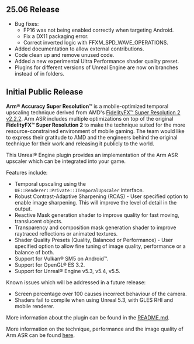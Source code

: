 <!-- Copyright © 2024-2025 Arm Limited.
SPDX-License-Identifier: MIT -->

## 25.06 Release

- Bug fixes:
  - FP16 was not being enabled correctly when targeting Android.
  - Fix a DX11 packaging error.
  - Correct inverted logic with FFXM_SPD_WAVE_OPERATIONS.
- Added documentation to allow external contributions.
- Code clean up and remove unused code.
- Added a new experimental Ultra Performance shader quality preset.
- Plugins for different versions of Unreal Engine are now on branches instead of in folders.

## Initial Public Release

**Arm® Accuracy Super Resolution™** is a mobile-optimized temporal upscaling technique derived from AMD's [FidelityFX™ Super Resolution 2 v2.2.2](https://github.com/GPUOpen-LibrariesAndSDKs/FidelityFX-SDK/blob/main/docs/techniques/super-resolution-temporal.md). Arm ASR includes multiple optimizations on top of the original **FidelityFX™ Super Resolution 2** to make the technique suited for the more resource-constrained environment of mobile gaming. The team would like to express their gratitude to AMD and the engineers behind the original technique for their work and releasing it publicly to the world.

This Unreal® Engine plugin provides an implementation of the Arm ASR upscaler which can be integrated into your game.

Features include:
- Temporal upscaling using the `UE::Renderer::Private::ITemporalUpscaler` interface.
- Robust Contrast-Adaptive Sharpening (RCAS) - User specified option to enable image sharpening. This will improve the level of detail in the output.
- Reactive Mask generation shader to improve quality for fast moving, translucent objects.
- Transparency and composition mask generation shader to improve raytraced reflections or animated textures.
- Shader Quality Presets (Quality, Balanced or Performance) - User specified option to allow fine tuning of image quality, performance or a balance of both.
- Support for Vulkan® SM5 on Android™.
- Support for OpenGL® ES 3.2.
- Support for Unreal® Engine v5.3, v5.4, v5.5.

Known issues which will be addressed in a future release:
- Screen percentage over 100 causes incorrect behaviour of the camera.
- Shaders fail to compile when using Unreal 5.3, with GLES RHI and mobile renderer.

More information about the plugin can be found in the [README.md](./README.md).

More information on the technique, performance and the image quality of Arm ASR can be found [here](https://community.arm.com/arm-community-blogs/b/graphics-gaming-and-vr-blog/posts/introducing-arm-accuracy-super-resolution).
